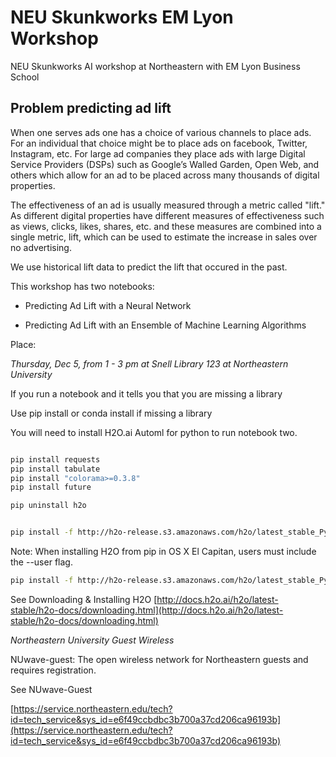 # NEU Skunkworks EM Lyon Workshop

NEU Skunkworks AI workshop at Northeastern with EM Lyon Business School

## Problem predicting ad lift 
When one serves ads one has a choice of various channels to place ads. For an individual that choice might be to place ads on facebook, Twitter, Instagram, etc. For large ad companies they place ads with large Digital Service Providers (DSPs) such as Google’s Walled Garden, Open Web, and others which allow for an ad to be placed across many thousands of digital properties.

The effectiveness of an ad is usually measured through a metric called "lift." As different digital properties have different measures of effectiveness such as views, clicks, likes, shares, etc. and these measures are combined into a single metric, lift, which can be used to estimate the increase in sales over no advertising.

We use historical lift data to predict the lift that occured in the past. 

This workshop has two notebooks:

* Predicting Ad Lift with a Neural Network   

* Predicting Ad Lift with an Ensemble of Machine Learning Algorithms  


Place:

_Thursday, Dec 5, from 1 - 3 pm at Snell Library 123 at Northeastern University_ 


If you run a notebook and it tells you that you are missing a library 

Use pip install or conda install if missing a library


You will need to install H2O.ai Automl for python to run notebook two. 


```bash

pip install requests
pip install tabulate
pip install "colorama>=0.3.8"
pip install future

pip uninstall h2o


pip install -f http://h2o-release.s3.amazonaws.com/h2o/latest_stable_Py.html h2o

```

Note: When installing H2O from pip in OS X El Capitan, users must include the --user flag.

```bash
pip install -f http://h2o-release.s3.amazonaws.com/h2o/latest_stable_Py.html h2o --user
```

See Downloading & Installing H2O [http://docs.h2o.ai/h2o/latest-stable/h2o-docs/downloading.html](http://docs.h2o.ai/h2o/latest-stable/h2o-docs/downloading.html)  


_Northeastern University Guest Wireless_  

NUwave-guest: The open wireless network for Northeastern guests and requires registration. 

See NUwave-Guest

[https://service.northeastern.edu/tech?id=tech_service&sys_id=e6f49ccbdbc3b700a37cd206ca96193b](https://service.northeastern.edu/tech?id=tech_service&sys_id=e6f49ccbdbc3b700a37cd206ca96193b)  





